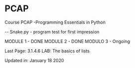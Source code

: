 # PCAP
Course PCAP -Programming Essentials in Python

-- Snake.py - program test for first impression

MODULE 1 - DONE
MODULE 2 - DONE
MODULO 3 - Ongoing


Last Page: 3.1.4.6 LAB: The basics of lists

Updated in: January 18 2020




